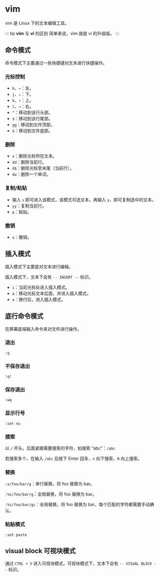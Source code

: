 # vim

vim 是 Linux 下的文本编辑工具。

::: tip **vim** 与 **vi** 的区别
简单来说，vim 就是 vi 的升级版。
:::

## 命令模式

命令模式下主要通过一些快捷键对文本进行快捷操作。

### 光标控制

- `h`、`←`：左。
- `j`、`↓`：下。
- `k`、`↑`：上。
- `l`、`→`：右。
- `^`：移动到该行头部。
- `$`：移动到该行尾部。
- `gg`：移动到文件顶部。
- `G`：移动到文件底部。

### 删除

- `x`：删除光标所在文本。
- `dd`：删除当前行。
- `d$`：删除光标至末尾（当前行）。
- `dw`：删除一个单词。

### 复制/粘贴

- 输入 `v` 即可进入该模式，该模式可选文本，再输入 `y`，即可复制选中的文本。
- `yy`：复制当前行。
- `p`：粘贴。

### 撤销

- `u`：撤销。

## 插入模式

插入模式下主要是对文本进行编辑。

插入模式下，文本下会有 `-- INSERT --` 标识。

- `i`：当前光标处进入插入模式。
- `a`：移动光标文本后面，并进入插入模式。
- `o`：换行后，进入插入模式。

## 底行命令模式

在屏幕底端输入命令来对文件进行操作。

### 退出

`:q`

### 不保存退出

`:q!`

### 保存退出

`:wq`

### 显示行号

`:set nu`

### 搜索

以 `/` 开头，后面紧跟需要搜索的字符，如搜索 “abc”：`/abc`

若搜索多个，在输入 `/abc` 后按下 Enter 回车，`n` 向下搜索，`N` 向上搜索。

### 替换

`:s/foo/bar/g`：单行替换，将 foo 替换为 bar。

`:%s/foo/bar/g`：全局替换，将 foo 替换为 bar。

`:%s/foo/bar/gc`：全局替换，将 foo 替换为 bar，每个匹配的字符都需要手动确认。

### 粘贴模式

`:set paste`

## visual block 可视块模式

通过 `CTRL + V` 进入可视块模式，可视块模式下，文本下会有 `-- VISUAL BLOCK --` 标识。
